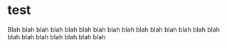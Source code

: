 # test

Blah blah blah blah blah blah blah blah blah blah blah blah blah blah blah blah blah blah blah blah blah blah